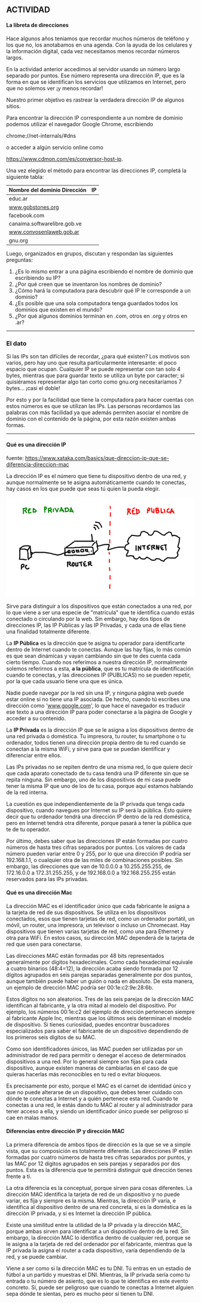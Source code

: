 
## ACTIVIDAD 
#### La libreta de direcciones

Hace algunos años teniamos que recordar muchos números de teléfono y los que no, los anotabamos en una agenda. Con la ayuda de los celulares y la información digital, cada vez necesitamos menos recordar números largos.

En la actividad anterior accedimos al servidor usando un número largo separado por puntos. Ese número representa una dirección IP, que es la forma en que se identifican los servicios que utilizamos en Internet, pero que no solemos ver ¡y menos recordar!

Nuestro primer objetivo es rastrear la verdadera dirección IP de algunos sitios.

Para encontrar la dirección IP correspondiente a un nombre de dominio podemos utilizar el navegador Google Chrome, escribiendo 

chrome://net-internals/#dns 

o acceder a algún servicio online como 

https://www.cdmon.com/es/conversor-host-ip.

Una vez elegido el método para encontrar las direcciones IP, completá la siguiente tabla:

| Nombre del dominio Dirección | IP |
| ---- | ---- |
| educ.ar | |
| www.gobstones.org | | 
| facebook.com | | 
| canaima.softwarelibre.gob.ve | | 
| www.convosenlaweb.gob.ar | | 
| gnu.org | | 

Luego, organizados en grupos, discutan y respondan las siguientes preguntas:
1. ¿Es lo mismo entrar a una página escribiendo el nombre de dominio que escribiendo su IP?
2. ¿Por qué creen que se inventaron los nombres de dominio?
3. ¿Cómo hará la computadora para descubrir qué IP le corresponde a un dominio?
4. ¿Es posible que una sola computadora tenga guardados todos los dominios que existen en el mundo?
5. ¿Por qué algunos dominios terminan en .com, otros en .org y otros en .ar?


_____
### **El dato**

Si las IPs son tan difíciles de recordar, ¿para qué existen? Los motivos son varios, pero hay uno que resulta particularmente interesante: el poco espacio que ocupan. Cualquier IP se puede representar con tan solo 4 bytes, mientras que para guardar texto se utiliza un byte por caracter; si quisiéramos representar algo tan corto como gnu.org necesitaríamos 7 bytes... ¡casi el doble!

Por esto y por la facilidad que tiene la computadora para hacer cuentas con estos números es que se utilizan las IPs. Las personas recordamos las palabras con más facilidad ya que además permiten asociar el nombre de dominio con el contenido de la página, por esta razón existen ambas formas.

____


#### Qué es una dirección IP
fuente: https://www.xataka.com/basics/que-direccion-ip-que-se-diferencia-direccion-mac

La dirección IP es el número que tiene tu dispositivo dentro de una red, y aunque normalmente se te asigna automáticamente cuando te conectas, hay casos en los que puede que seas tú quien la pueda elegir.

![image](../img/private-public.png)

Sirve para distinguir a los dispositivos que están conectados a una red, por lo que viene a ser una especie de "matrícula" que te identifica cuando estás conectado o circulando por la web. Sin embargo, hay dos tipos de direcciones IP, las IP Públicas y las IP Privadas, y cada una de ellas tiene una finalidad totalmente diferente.

La **IP Pública** es la dirección que te asigna tu operador para identificarte dentro de Internet cuando te conectas. Aunque las hay fijas, lo más común es que sean dinámicas y vayan cambiando sin que te des cuenta cada cierto tiempo. Cuando nos referimos a nuestra dirección IP, normalmente solemos referirnos a esta, **a la pública**, que es tu matrícula de identificación cuando te conectas, y las direcciones IP (PUBLICAS) no se pueden repetir, por la que cada usuario tiene una que es única.

Nadie puede navegar por la red sin una IP, y ninguna página web puede estar online si no tiene una IP asociada. De hecho, cuando tú   escribes una dirección como 'www.google.com', lo que hace el navegador es traducir ese texto a una dirección IP para poder conectarse a la página de Google y acceder a su contenido.

La **IP Privada** es la dirección IP que se le asigna a los dispositivos dentro de una red privada o doméstica. Tu impresora, tu router, tu smartphone o tu ordenador, todos tienen una dirección propia dentro de tu red cuando se conectan a la misma WiFi, y sirve para que se puedan identificar y diferenciar entre ellos.

Las IPs privadas no se repiten dentro de una misma red, lo que quiere decir que cada aparato conectado de tu casa tendrá una IP diferente sin que se repita ninguna. Sin embargo, uno de los dispositivos de mi casa puede tener la misma IP que uno de los de tu casa, porque aquí estamos hablando de la red interna.

La cuestión es que independientemente de la IP privada que tenga cada dispositivo, cuando navegues por Internet su IP será la pública. Esto quiere decir que tu ordenador tendrá una dirección IP dentro de la red doméstica, pero en Internet tendrá otra diferente, porque pasará a tener la pública que te de tu operador.


Por último, debes saber que las direcciones IP están formadas por cuatro números de hasta tres cifras separados por puntos. Los valores de cada número pueden variar entre 0 y 255, por lo que una dirección IP podría ser 192.168.1.1, o cualquier otra de las miles de combinaciones posibles. Sin embargo, las direcciones que van de 10.0.0.0 a 10.255.255.255, de 172.16.0.0 a 172.31.255.255, y de 192.168.0.0 a 192.168.255.255 están reservados para las IPs privadas.

#### Qué es una dirección Mac

La dirección MAC es el identificador único que cada fabricante le asigna a la tarjeta de red de sus dispositivos. Se utiliza en los dispositivos conectados, esos que tienen tarjetas de red, como un ordenador portátil, un móvil, un router, una impresora, un televisor o incluso un Chromecast. Hay dispositivos que tienen varias tarjetas de red, como una para Ethernet y otra para WiFi. En estos casos, su dirección MAC dependerá de la tarjeta de red que usen para conectarse.

Las direcciones MAC están formadas por 48 bits representados generalmente por dígitos hexadecimales. Como cada hexadecimal equivale a cuatro binarios (48:4=12), la dirección acaba siendo formada por 12 dígitos agrupados en seis parejas separadas generalmente por dos puntos, aunque también puede haber un guión o nada en absoluto. De esta manera, un ejemplo de dirección MAC podría ser 00:1e:c2:9e:28:6b.

Estos dígitos no son aleatorios. Tres de las seis parejas de la dirección MAC identifican al fabricante, y la otra mitad al modelo del dispositivo. Por ejemplo, los números 00:1e:c2 del ejemplo de dirección pertenecen siempre al fabricante Apple Inc, mientras que los últimos seis determinan el modelo de dispositivo. Si tienes curiosidad, puedes encontrar buscadores especializados para saber el fabricante de un dispositivo dependiendo de los primeros seis dígitos de su MAC.

Como son identificadores únicos, las MAC pueden ser utilizadas por un administrador de red para permitir o denegar el acceso de determinados dispositivos a una red. Por lo general siempre son fijas para cada dispositivo, aunque existen maneras de cambiarlas en el caso de que quieras hacerlas más reconocibles en tu red o evitar bloqueos.

Es precisamente por esto, porque el MAC es el carnet de identidad único y que no puede alterarse de un dispositivo, que debes tener cuidado con dónde te conectas a Internet y a quién pertenece esta red. Cuando te conectas a una red, le estás dando tu MAC al router y al administrador para tener acceso a ella, y siendo un identificador único puede ser peligroso si cae en malas manos.

#### Diferencias entre dirección IP y dirección MAC

La primera diferencia de ambos tipos de dirección es la que se ve a simple vista, que su composición es totalmente diferente. Las direcciones IP están formadas por cuatro números de hasta tres cifras separados por puntos, y las MAC por 12 dígitos agrupados en seis parejas y separados por dos puntos. Esta es la diferencia que te permitirá distinguir qué dirección tienes frente a ti.

La otra diferencia es la conceptual, porque sirven para cosas diferentes. La dirección MAC identifica la tarjeta de red de un dispositivo y no puede variar, es fija y siempre es la misma. Mientras, la dirección IP varía, e identifica al dispositivo dentro de una red concreta, si es la doméstica es la dirección IP privada, y si es Internet la dirección IP pública.

Existe una similitud entre la utilidad de la IP privada y la dirección MAC, porque ambas sirven para identificar a un dispositivo dentro de la red. Sin embargo, la dirección MAC lo identifica dentro de cualquier red, porque se le asigna a la tarjeta de red del ordenador por el fabricante, mientras que la IP privada la asigna el router a cada dispositivo, varía dependiendo de la red, y se puede cambiar.

Viene a ser como si la dirección MAC es tu DNI. Tú entras en un estadio de fútbol a un partido y muestras el DNI. Mientras, la IP privada sería como tu entrada o tu número de asiento, que es lo que te identifica en este evento concreto. Sí, puede ser peligroso que cuando te conectas a Internet alguien sepa dónde te sientas, pero es mucho peor si tienen tu DNI.
